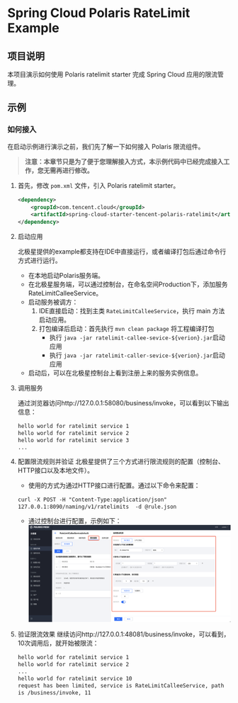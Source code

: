 # Spring Cloud Polaris RateLimit Example

## 项目说明

本项目演示如何使用 Polaris ratelimit starter 完成 Spring Cloud 应用的限流管理。

## 示例

### 如何接入

在启动示例进行演示之前，我们先了解一下如何接入 Polaris 限流组件。

> **注意：本章节只是为了便于您理解接入方式，本示例代码中已经完成接入工作，您无需再进行修改。**

1. 首先，修改 `pom.xml` 文件，引入 Polaris ratelimit starter。
    ```xml
    <dependency>
        <groupId>com.tencent.cloud</groupId>
        <artifactId>spring-cloud-starter-tencent-polaris-ratelimit</artifactId>
    </dependency>
    ```

2. 启动应用
    
    北极星提供的example都支持在IDE中直接运行，或者编译打包后通过命令行方式进行运行。
    - 在本地启动Polaris服务端。
    - 在北极星服务端，可以通过控制台，在命名空间Production下，添加服务RateLimitCalleeService。
    - 启动服务被调方：
      1. IDE直接启动：找到主类 `RateLimitCalleeService`，执行 main 方法启动应用。
      2. 打包编译后启动：首先执行 `mvn clean package` 将工程编译打包
         - 执行 `java -jar ratelimit-callee-sevice-${verion}.jar`启动应用
         - 执行 `java -jar ratelimit-caller-sevice-${verion}.jar`启动应用
    - 启动后，可以在北极星控制台上看到注册上来的服务实例信息。

3. 调用服务
    
    通过浏览器访问http://127.0.0.1:58080/business/invoke，可以看到以下输出信息：
    ````
   hello world for ratelimit service 1
   hello world for ratelimit service 2
   hello world for ratelimit service 3
   ...
    ````

4. 配置限流规则并验证
    北极星提供了三个方式进行限流规则的配置（控制台、HTTP接口以及本地文件）。
    
   - 使用的方式为通过HTTP接口进行配置。通过以下命令来配置：
    ````
   curl -X POST -H "Content-Type:application/json" 127.0.0.1:8090/naming/v1/ratelimits  -d @rule.json
    ````
   - 通过控制台进行配置，示例如下：
   ![](polaris-ratelimit-ui.png)

   
5. 验证限流效果
    继续访问http://127.0.0.1:48081/business/invoke，可以看到，10次调用后，就开始被限流：
    ````
   hello world for ratelimit service 1
   hello world for ratelimit service 2
   ...
   hello world for ratelimit service 10
   request has been limited, service is RateLimitCalleeService, path is /business/invoke, 11
    ````    